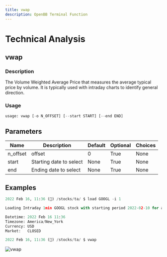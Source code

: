 ```yaml
---
title: vwap
description: OpenBB Terminal Function
---
```


# Technical Analysis

## vwap

### Description

The Volume Weighted Average Price that measures the average typical price by volume. It is typically used with intraday charts to identify general direction.

### Usage

```python
usage: vwap [-o N_OFFSET] [--start START] [--end END]
```

## Parameters

| Name | Description | Default | Optional | Choices |
| ---- | ----------- | ------- | -------- | ------- |
| n_offset | offset | 0 | True | None |
| start | Starting date to select | None | True | None |
| end | Ending date to select | None | True | None |

## Examples

```python
2022 Feb 16, 11:36 (🦋) /stocks/ta/ $ load GOOGL -i 1

Loading Intraday 1min GOOGL stock with starting period 2022-02-10 for analysis.

Datetime: 2022 Feb 16 11:36
Timezone: America/New_York
Currency: USD
Market:   CLOSED

2022 Feb 16, 11:36 (🦋) /stocks/ta/ $ vwap
```

![vwap](https://user-images.githubusercontent.com/46355364/154312502-9377c57c-6e34-42a6-b021-674e7d4561dd.png)

